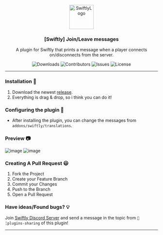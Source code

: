 <p align="center">
  <a href="https://github.com/swiftly-solution/swiftly_joinleave">
    <img src="https://cdn.swiftlycs2.net/swiftly-logo.png" alt="SwiftlyLogo" width="80" height="80">
  </a>

  <h3 align="center">[Swiftly] Join/Leave messages</h3>

  <p align="center">
    A plugin for Swiftly that prints a message when a player connects on/disconnects from the server.
    <br/>
  </p>
</p>

<p align="center">
  <img src="https://img.shields.io/github/downloads/swiftly-solution/swiftly_joinleave/total" alt="Downloads"> 
  <img src="https://img.shields.io/github/contributors/swiftly-solution/swiftly_joinleave?color=dark-green" alt="Contributors">
  <img src="https://img.shields.io/github/issues/swiftly-solution/swiftly_joinleave" alt="Issues">
  <img src="https://img.shields.io/github/license/swiftly-solution/swiftly_joinleave" alt="License">
</p>

---

### Installation 👀

1. Download the newest [release](https://github.com/swiftly-solution/swiftly_joinleave/releases).
2. Everything is drag & drop, so i think you can do it!

### Configuring the plugin 🧐

* After installing the plugin, you can change the messages from `addons/swiftly/translations`.

### Preview 📷
![image](https://github.com/moongetsu/swiftly_joinleave/assets/111883135/1fc16dfd-43bf-4071-aa5c-6c6c0e9e1cb2)
![image](https://github.com/moongetsu/swiftly_joinleave/assets/111883135/67ad3a3f-9146-4a17-b508-3985dc59a272)


### Creating A Pull Request 😃

1. Fork the Project
2. Create your Feature Branch
3. Commit your Changes
4. Push to the Branch
5. Open a Pull Request

### Have ideas/Found bugs? 💡
Join [Swiftly Discord Server](https://swiftlycs2.net/discord) and send a message in the topic from `📕╎plugins-sharing` of this plugin!

---